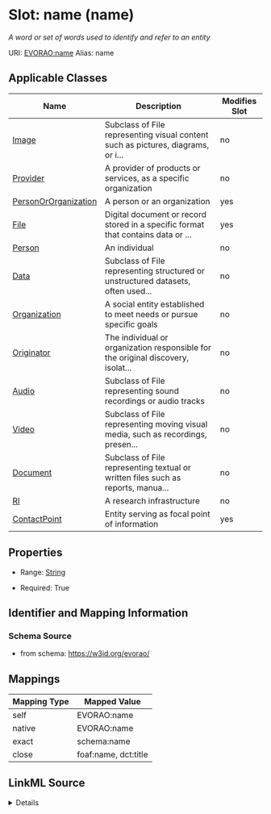 

# Slot: name (name) 


_A word or set of words used to identify and refer to an entity_





URI: [EVORAO:name](https://w3id.org/evorao/name)
Alias: name

<!-- no inheritance hierarchy -->





## Applicable Classes

| Name | Description | Modifies Slot |
| --- | --- | --- |
| [Image](Image.md) | Subclass of File representing visual content such as pictures, diagrams, or i... |  no  |
| [Provider](Provider.md) | A provider of products or services, as a specific organization |  no  |
| [PersonOrOrganization](PersonOrOrganization.md) | A person or an organization |  yes  |
| [File](File.md) | Digital document or record stored in a specific format that contains data or ... |  yes  |
| [Person](Person.md) | An individual |  no  |
| [Data](Data.md) | Subclass of File representing structured or unstructured datasets, often used... |  no  |
| [Organization](Organization.md) | A social entity established to meet needs or pursue specific goals |  no  |
| [Originator](Originator.md) | The individual or organization responsible for the original discovery, isolat... |  no  |
| [Audio](Audio.md) | Subclass of File representing sound recordings or audio tracks |  no  |
| [Video](Video.md) | Subclass of File representing moving visual media, such as recordings, presen... |  no  |
| [Document](Document.md) | Subclass of File representing textual or written files such as reports, manua... |  no  |
| [RI](RI.md) | A research infrastructure |  no  |
| [ContactPoint](ContactPoint.md) | Entity serving as focal point of information |  yes  |







## Properties

* Range: [String](String.md)

* Required: True





## Identifier and Mapping Information







### Schema Source


* from schema: https://w3id.org/evorao/




## Mappings

| Mapping Type | Mapped Value |
| ---  | ---  |
| self | EVORAO:name |
| native | EVORAO:name |
| exact | schema:name |
| close | foaf:name, dct:title |




## LinkML Source

<details>
```yaml
name: name
description: A word or set of words used to identify and refer to an entity
title: name
from_schema: https://w3id.org/evorao/
exact_mappings:
- schema:name
close_mappings:
- foaf:name
- dct:title
rank: 1000
alias: name
domain_of:
- PersonOrOrganization
- File
- ContactPoint
range: string
required: true
multivalued: false

```
</details>